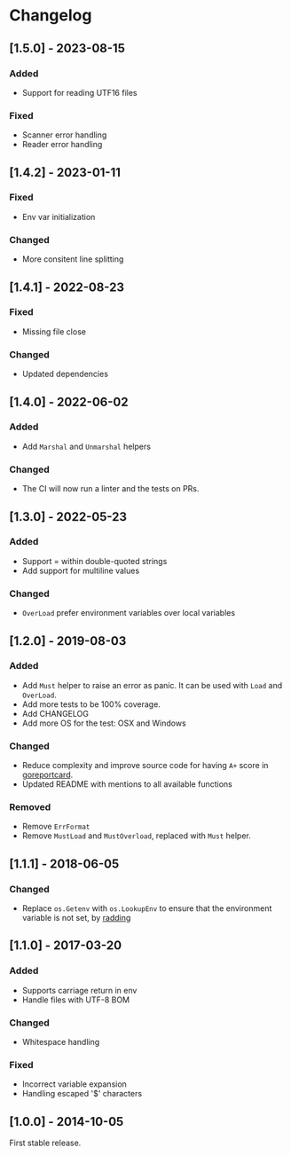 # Changelog

## [1.5.0] - 2023-08-15

### Added

- Support for reading UTF16 files

### Fixed

- Scanner error handling
- Reader error handling

## [1.4.2] - 2023-01-11

### Fixed

- Env var initialization

### Changed

- More consitent line splitting

## [1.4.1] - 2022-08-23

### Fixed

- Missing file close

### Changed

- Updated dependencies

## [1.4.0] - 2022-06-02

### Added

- Add `Marshal` and `Unmarshal` helpers

### Changed

- The CI will now run a linter and the tests on PRs.

## [1.3.0] - 2022-05-23

### Added

- Support = within double-quoted strings
- Add support for multiline values

### Changed

- `OverLoad` prefer environment variables over local variables

## [1.2.0] - 2019-08-03

### Added

- Add `Must` helper to raise an error as panic. It can be used with `Load` and `OverLoad`.
- Add more tests to be 100% coverage.
- Add CHANGELOG
- Add more OS for the test: OSX and Windows

### Changed

- Reduce complexity and improve source code for having `A+` score in [goreportcard](https://goreportcard.com/report/github.com/subosito/gotenv).
- Updated README with mentions to all available functions

### Removed

- Remove `ErrFormat`
- Remove `MustLoad` and `MustOverload`, replaced with `Must` helper.

## [1.1.1] - 2018-06-05

### Changed

- Replace `os.Getenv` with `os.LookupEnv` to ensure that the environment variable is not set, by [radding](https://github.com/radding)

## [1.1.0] - 2017-03-20

### Added

- Supports carriage return in env
- Handle files with UTF-8 BOM

### Changed

- Whitespace handling

### Fixed

- Incorrect variable expansion
- Handling escaped '$' characters

## [1.0.0] - 2014-10-05

First stable release.

